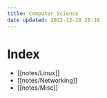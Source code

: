 ```yaml
---
title: Computer Science
date updated: 2022-12-28 20:16
---
```


# Index

- [[notes/Linux]]
- [[notes/Networking]]
- [[notes/Misc]]
